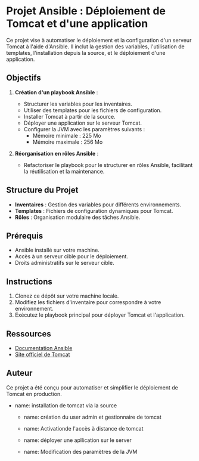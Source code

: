 # Projet Ansible : Déploiement de Tomcat et d'une application

Ce projet vise à automatiser le déploiement et la configuration d'un serveur Tomcat à l'aide d'Ansible. Il inclut la gestion des variables, l'utilisation de templates, l'installation depuis la source, et le déploiement d'une application.

## Objectifs

1. **Création d'un playbook Ansible** :
    - Structurer les variables pour les inventaires.
    - Utiliser des templates pour les fichiers de configuration.
    - Installer Tomcat à partir de la source.
    - Déployer une application sur le serveur Tomcat.
    - Configurer la JVM avec les paramètres suivants :
      - Mémoire minimale : 225 Mo
      - Mémoire maximale : 256 Mo

2. **Réorganisation en rôles Ansible** :
    - Refactoriser le playbook pour le structurer en rôles Ansible, facilitant la réutilisation et la maintenance.

## Structure du Projet

- **Inventaires** : Gestion des variables pour différents environnements.
- **Templates** : Fichiers de configuration dynamiques pour Tomcat.
- **Rôles** : Organisation modulaire des tâches Ansible.

## Prérequis

- Ansible installé sur votre machine.
- Accès à un serveur cible pour le déploiement.
- Droits administratifs sur le serveur cible.

## Instructions

1. Clonez ce dépôt sur votre machine locale.
2. Modifiez les fichiers d'inventaire pour correspondre à votre environnement.
3. Exécutez le playbook principal pour déployer Tomcat et l'application.

## Ressources

- [Documentation Ansible](https://docs.ansible.com/)
- [Site officiel de Tomcat](https://tomcat.apache.org/)

## Auteur

Ce projet a été conçu pour automatiser et simplifier le déploiement de Tomcat en production.


  - name: installation de tomcat  via la source 
    
    - name: création du user admin et gestionnaire de tomcat
    
    - name: Activationde l'accès à distance de tomcat 
    
    - name: déployer une apllication sur le server 
    
    - name: Modification des paramètres de la JVM 
